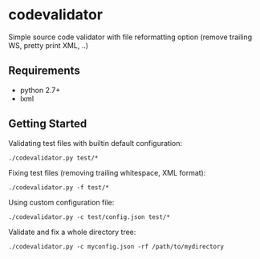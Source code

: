 codevalidator
=============

Simple source code validator with file reformatting option (remove trailing WS, pretty print XML, ..)

Requirements
------------

* python 2.7+
* lxml

Getting Started
---------------

Validating test files with builtin default configuration:

    ./codevalidator.py test/*

Fixing test files (removing trailing whitespace, XML format):

	./codevalidator.py -f test/*

Using custom configuration file:

    ./codevalidator.py -c test/config.json test/*

Validate and fix a whole directory tree:

    ./codevalidator.py -c myconfig.json -rf /path/to/mydirectory

